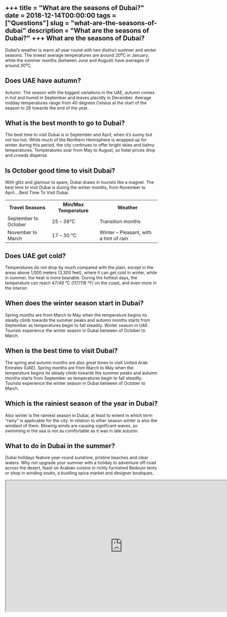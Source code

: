 +++
title = "What are the seasons of Dubai?"
date = 2018-12-14T00:00:00
tags = ["Questions"]
slug = "what-are-the-seasons-of-dubai"
description = "What are the seasons of Dubai?"
+++
What are the seasons of Dubai?
------------------------------

Dubai’s weather is warm all year round with two distinct summer and winter seasons. The lowest average temperatures are around 20⁰C in January, while the summer months (between June and August) have averages of around 30⁰C.

Does UAE have autumn?
---------------------

Autumn. The season with the biggest variations in the UAE, autumn comes in hot and humid in September and leaves placidly in December. Average midday temperatures range from 40 degrees Celsius at the start of the season to 26 towards the end of the year.

What is the best month to go to Dubai?
--------------------------------------

The best time to visit Dubai is in September and April, when it’s sunny but not too hot. While much of the Northern Hemisphere is wrapped up for winter during this period, the city continues to offer bright skies and balmy temperatures. Temperatures soar from May to August, so hotel prices drop and crowds disperse.

Is October good time to visit Dubai?
------------------------------------

With glitz and glamour to spare, Dubai draws in tourists like a magnet. The best time to visit Dubai is during the winter months, from November to April….Best Time To Visit Dubai.

<table><tr><th>Travel Seasons</th><th>Min/Max Temperature</th><th>Weather</th></tr><tr><td>September to October</td><td>25 – 38°C</td><td>Transition months</td></tr><tr><td>November to March</td><td>17 – 30 °C</td><td>Winter – Pleasant, with a hint of rain</td></tr></table>

Does UAE get cold?
------------------

Temperatures do not drop by much compared with the plain, except in the areas above 1,000 meters (3,300 feet), where it can get cold in winter, while in summer, the heat is more bearable. During the hottest days, the temperature can reach 47/48 °C (117/118 °F) on the coast, and even more in the interior.

When does the winter season start in Dubai?
-------------------------------------------

Spring months are from March to May when the temperature begins its steady climb towards the summer peaks and autumn months starts from September as temperatures begin to fall steadily. Winter season in UAE. Tourists experience the winter season in Dubai between of October to March.

When is the best time to visit Dubai?
-------------------------------------

The spring and autumn months are also great times to visit United Arab Emirates (UAE). Spring months are from March to May when the temperature begins its steady climb towards the summer peaks and autumn months starts from September as temperatures begin to fall steadily. Tourists experience the winter season in Dubai between of October to March.

Which is the rainiest season of the year in Dubai?
--------------------------------------------------

Also winter is the rainiest season in Dubai, at least to extent in which term “rainy” is applicable for the city. In relation to other season winter is also the windiest of them. Blowing winds are causing significant waves, so swimming in the sea is not as comfortable as it was in late autumn.

What to do in Dubai in the summer?
----------------------------------

Dubai holidays feature year-round sunshine, pristine beaches and clear waters. Why not upgrade your summer with a holiday to adventure off-road across the desert, feast on Arabian cuisine in richly furnished Bedouin tents or shop in winding souks, a bustling spice market and designer boutiques.

<iframe allow="accelerometer; autoplay; clipboard-write; encrypted-media; gyroscope; picture-in-picture" allowfullscreen="" class="__youtube_prefs__  epyt-is-override  no-lazyload" data-no-lazy="1" data-origheight="433" data-origwidth="770" data-skipgform_ajax_framebjll="" height="433" id="_ytid_32853" loading="lazy" src="https://www.youtube.com/embed/MeDb2nU9jKU?enablejsapi=1&autoplay=0&cc_load_policy=0&cc_lang_pref=&iv_load_policy=1&loop=0&modestbranding=0&rel=1&fs=1&playsinline=0&autohide=2&theme=dark&color=red&controls=1&" title="YouTube player" width="770"></iframe>